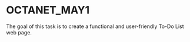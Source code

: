 # OCTANET_MAY1
The goal of this task is to create a functional and user-friendly To-Do List web page. 
